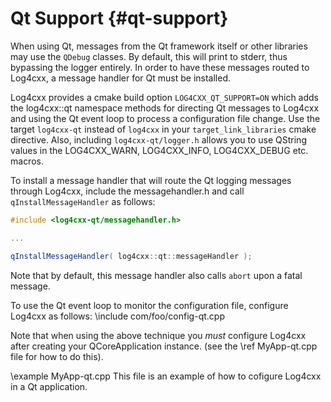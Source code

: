 Qt Support {#qt-support}
===
<!--
 Note: License header cannot be first, as doxygen does not generate
 cleanly if it before the '==='
-->
<!--
 Licensed to the Apache Software Foundation (ASF) under one or more
 contributor license agreements.  See the NOTICE file distributed with
 this work for additional information regarding copyright ownership.
 The ASF licenses this file to You under the Apache License, Version 2.0
 (the "License"); you may not use this file except in compliance with
 the License.  You may obtain a copy of the License at

	http://www.apache.org/licenses/LICENSE-2.0

 Unless required by applicable law or agreed to in writing, software
 distributed under the License is distributed on an "AS IS" BASIS,
 WITHOUT WARRANTIES OR CONDITIONS OF ANY KIND, either express or implied.
 See the License for the specific language governing permissions and
 limitations under the License.
-->

When using Qt, messages from the Qt framework itself or other libraries
may use the `QDebug` classes.  By default, this will print to stderr,
thus bypassing the logger entirely.  In order to have these messages
routed to Log4cxx, a message handler for Qt must be installed.

Log4cxx provides a cmake build option `LOG4CXX_QT_SUPPORT=ON`
which adds the log4cxx::qt namespace methods
for directing Qt messages to Log4cxx and
using the Qt event loop to process a configuration file change.
Use the target `log4cxx-qt` instead of `log4cxx`
in your `target_link_libraries` cmake directive.
Also, including `log4cxx-qt/logger.h` allows you to use QString values
in the LOG4CXX_WARN, LOG4CXX_INFO, LOG4CXX_DEBUG etc. macros.

To install a message handler that will route the Qt logging messages
through Log4cxx, include the messagehandler.h and call
`qInstallMessageHandler` as follows:

```cpp
#include <log4cxx-qt/messagehandler.h>

...

qInstallMessageHandler( log4cxx::qt::messageHandler );
```

Note that by default, this message handler also calls `abort` upon a
fatal message.

To use the Qt event loop to monitor the configuration file,
configure Log4cxx as follows:
\include com/foo/config-qt.cpp

Note that when using the above technique
you *must* configure Log4cxx after creating your QCoreApplication instance.
(see the \ref MyApp-qt.cpp file for how to do this).

\example MyApp-qt.cpp
This file is an example of how to cofigure Log4cxx in a Qt application. 